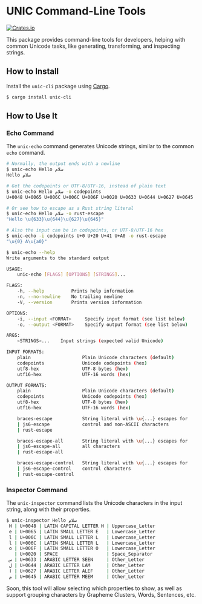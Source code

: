 # UNIC Command-Line Tools

[![Crates.io](https://img.shields.io/crates/v/unic-cli.svg)](https://crates.io/crates/unic-cli)

This package provides command-line tools for developers, helping with common
Unicode tasks, like generating, transforming, and inspecting strings.


## How to Install

Install the `unic-cli` package using [Cargo](https://doc.rust-lang.org/stable/cargo/).

```bash
$ cargo install unic-cli
```


## How to Use It

### Echo Command

The `unic-echo` command generates Unicode strings, similar to the common `echo`
command.

```bash
# Normally, the output ends with a newline
$ unic-echo Hello سلام
Hello سلام

# Get the codepoints or UTF-8/UTF-16, instead of plain text
$ unic-echo Hello سلام -o codepoints
U+0048 U+0065 U+006C U+006C U+006F U+0020 U+0633 U+0644 U+0627 U+0645

# Or see how to escape as a Rust string literal
$ unic-echo Hello سلام -o rust-escape
"Hello \u{633}\u{644}\u{627}\u{645}"

# Also the input can be in codepoints, or UTF-8/UTF-16 hex
$ unic-echo -i codepoints U+0 U+20 U+41 U+A0 -o rust-escape
"\u{0} A\u{a0}"

$ unic-echo --help
Write arguments to the standard output

USAGE:
    unic-echo [FLAGS] [OPTIONS] [STRINGS]...

FLAGS:
    -h, --help          Prints help information
    -n, --no-newline    No trailing newline
    -V, --version       Prints version information

OPTIONS:
    -i, --input <FORMAT>     Specify input format (see list below)
    -o, --output <FORMAT>    Specify output format (see list below)

ARGS:
    <STRINGS>...    Input strings (expected valid Unicode)

INPUT FORMATS:
    plain                   Plain Unicode characters (default)
    codepoints              Unicode codepoints (hex)
    utf8-hex                UTF-8 bytes (hex)
    utf16-hex               UTF-16 words (hex)

OUTPUT FORMATS:
    plain                   Plain Unicode characters (default)
    codepoints              Unicode codepoints (hex)
    utf8-hex                UTF-8 bytes (hex)
    utf16-hex               UTF-16 words (hex)

    braces-escape           String literal with \u{...} escapes for
    | js6-escape            control and non-ASCII characters
    | rust-escape

    braces-escape-all       String literal with \u{...} escapes for
    | js6-escape-all        all characters
    | rust-escape-all

    braces-escape-control   String literal with \u{...} escapes for
    | js6-escape-control    control characters
    | rust-escape-control
```

### Inspector Command

The `unic-inspector` command lists the Unicode characters in the input string,
along with their properties.

```bash
$ unic-inspector Hello سلام
 H | U+0048 | LATIN CAPITAL LETTER H | Uppercase_Letter
 e | U+0065 | LATIN SMALL LETTER E   | Lowercase_Letter
 l | U+006C | LATIN SMALL LETTER L   | Lowercase_Letter
 l | U+006C | LATIN SMALL LETTER L   | Lowercase_Letter
 o | U+006F | LATIN SMALL LETTER O   | Lowercase_Letter
   | U+0020 | SPACE                  | Space_Separator
 س | U+0633 | ARABIC LETTER SEEN     | Other_Letter
 ل | U+0644 | ARABIC LETTER LAM      | Other_Letter
 ا | U+0627 | ARABIC LETTER ALEF     | Other_Letter
 م | U+0645 | ARABIC LETTER MEEM     | Other_Letter
```

Soon, this tool will allow selecting which properties to show, as well as
support grouping characters by Grapheme Clusters, Words, Sentences, etc.
